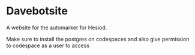 # Davebotsite
A website for the automarker for Hesiod.

Make sure to install the postgres on codespaces and also give permission to codespace as a user to access 